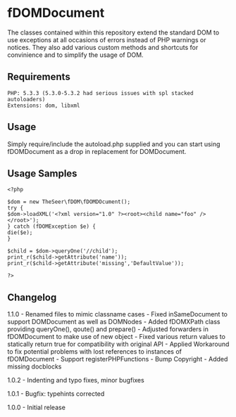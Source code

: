 fDOMDocument
============

The classes contained within this repository extend the standard DOM to use exceptions at
all occasions of errors instead of PHP warnings or notices. They also add various custom methods
and shortcuts for convinience and to simplify the usage of DOM.

Requirements
------------

    PHP: 5.3.3 (5.3.0-5.3.2 had serious issues with spl stacked autoloaders)
    Extensions: dom, libxml

Usage
-----

Simply require/include the autoload.php supplied and you can start using fDOMDocument as a
drop in replacement for DOMDocument.

Usage Samples
-------------

    <?php

    $dom = new TheSeer\fDOM\fDOMDOcument();
    try {
	$dom->loadXML('<?xml version="1.0" ?><root><child name="foo" /></root>');
    } catch (fDOMException $e) {
	die($e);
    }

    $child = $dom->queryOne('//child');
    print_r($child->getAttribute('name'));
    print_r($child->getAttribute('missing','DefaultValue'));

    ?>
    
    
Changelog
---------
1.1.0   - Renamed files to mimic classname cases
        - Fixed inSameDocument to support DOMDocument as well as DOMNodes
        - Added fDOMXPath class providing queryOne(), qoute() and prepare()
        - Adjusted forwarders in fDOMDocument to make use of new object
        - Fixed various return values to statically return true for compatibility with original API
        - Applied Workaround to fix potential problems with lost references to instances of fDOMDocument
        - Support registerPHPFunctions
        - Bump Copyright
        - Added missing docblocks
        
1.0.2   - Indenting and typo fixes, minor bugfixes

1.0.1   - Bugfix: typehints corrected

1.0.0   - Initial release